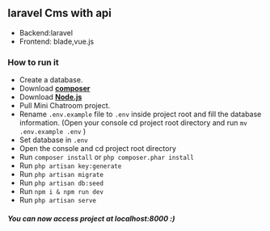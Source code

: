 ## laravel Cms with api

- Backend:laravel
- Frontend: blade,vue.js

### How to run it

- Create a database.
- Download **[composer](https://getcomposer.org/download/)**
- Download **[Node.js](https://nodejs.org/en/download/)**
- Pull Mini Chatroom project.
- Rename `.env.example` file to `.env` inside project root and fill the database information. (Open your console cd project root directory and run `mv .env.example .env` )
- Set database in `.env`
- Open the console and cd project root directory
- Run `composer install` or `php composer.phar install`
- Run `php artisan key:generate`
- Run `php artisan migrate`
- Run `php artisan db:seed`
- Run `npm i & npm run dev`
- Run `php artisan serve`
##### You can now access project at localhost:8000 :)
